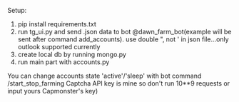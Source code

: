 Setup:
1) pip install requirements.txt
2) run tg_ui.py and send .json data to bot @dawn_farm_bot(example will be sent after command add_accounts). use double ", not ' in json file...only outlook supported currently
3) create local db by running mongo.py
4) run main part with accounts.py

You can change accounts state 'active'/'sleep' with bot command /start_stop_farming
Captcha API key is mine so don't run 10**9 requests or input yours Capmonster's key)
